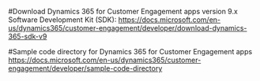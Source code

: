#Download Dynamics 365 for Customer Engagement apps version 9.x Software Development Kit (SDK): 
https://docs.microsoft.com/en-us/dynamics365/customer-engagement/developer/download-dynamics-365-sdk-v9

#Sample code directory for Dynamics 365 for Customer Engagement apps
https://docs.microsoft.com/en-us/dynamics365/customer-engagement/developer/sample-code-directory
